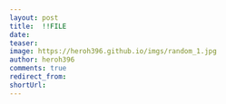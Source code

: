 ```yaml
---
layout: post
title:  !!FILE
date:   
teaser:
image: https://heroh396.github.io/imgs/random_1.jpg
author: heroh396
comments: true
redirect_from:
shortUrl: 
---
```

